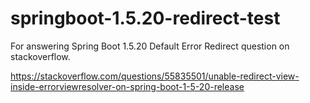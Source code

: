 # springboot-1.5.20-redirect-test
For answering Spring Boot 1.5.20 Default Error Redirect question on stackoverflow.

https://stackoverflow.com/questions/55835501/unable-redirect-view-inside-errorviewresolver-on-spring-boot-1-5-20-release
